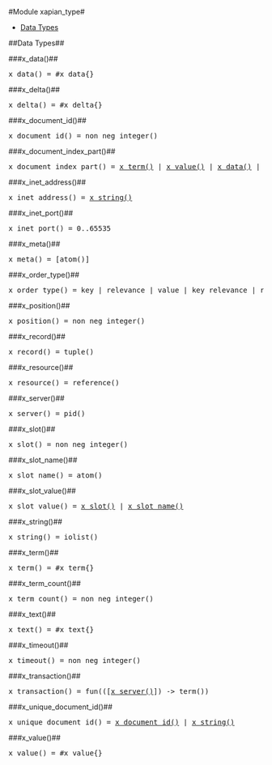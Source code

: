 

#Module xapian_type#
* [Data Types](#types)





<a name="types"></a>

##Data Types##




###<a name="type-x_data">x_data()</a>##



<pre>x_data() = #x_data{}</pre>



###<a name="type-x_delta">x_delta()</a>##



<pre>x_delta() = #x_delta{}</pre>



###<a name="type-x_document_id">x_document_id()</a>##



<pre>x_document_id() = non_neg_integer()</pre>



###<a name="type-x_document_index_part">x_document_index_part()</a>##



<pre>x_document_index_part() = <a href="#type-x_term">x_term()</a> | <a href="#type-x_value">x_value()</a> | <a href="#type-x_data">x_data()</a> | <a href="#type-x_delta">x_delta()</a> | <a href="#type-x_text">x_text()</a></pre>



###<a name="type-x_inet_address">x_inet_address()</a>##



<pre>x_inet_address() = <a href="#type-x_string">x_string()</a></pre>



###<a name="type-x_inet_port">x_inet_port()</a>##



<pre>x_inet_port() = 0..65535</pre>



###<a name="type-x_meta">x_meta()</a>##



<pre>x_meta() = [atom()]</pre>



###<a name="type-x_order_type">x_order_type()</a>##



<pre>x_order_type() = key | relevance | value | key_relevance | relevance_key | relevance_value | value_relevance</pre>



###<a name="type-x_position">x_position()</a>##



<pre>x_position() = non_neg_integer()</pre>



###<a name="type-x_record">x_record()</a>##



<pre>x_record() = tuple()</pre>



###<a name="type-x_resource">x_resource()</a>##



<pre>x_resource() = reference()</pre>



###<a name="type-x_server">x_server()</a>##



<pre>x_server() = pid()</pre>



###<a name="type-x_slot">x_slot()</a>##



<pre>x_slot() = non_neg_integer()</pre>



###<a name="type-x_slot_name">x_slot_name()</a>##



<pre>x_slot_name() = atom()</pre>



###<a name="type-x_slot_value">x_slot_value()</a>##



<pre>x_slot_value() = <a href="#type-x_slot">x_slot()</a> | <a href="#type-x_slot_name">x_slot_name()</a></pre>



###<a name="type-x_string">x_string()</a>##



<pre>x_string() = iolist()</pre>



###<a name="type-x_term">x_term()</a>##



<pre>x_term() = #x_term{}</pre>



###<a name="type-x_term_count">x_term_count()</a>##



<pre>x_term_count() = non_neg_integer()</pre>



###<a name="type-x_text">x_text()</a>##



<pre>x_text() = #x_text{}</pre>



###<a name="type-x_timeout">x_timeout()</a>##



<pre>x_timeout() = non_neg_integer()</pre>



###<a name="type-x_transaction">x_transaction()</a>##



<pre>x_transaction() = fun(([<a href="#type-x_server">x_server()</a>]) -> term())</pre>



###<a name="type-x_unique_document_id">x_unique_document_id()</a>##



<pre>x_unique_document_id() = <a href="#type-x_document_id">x_document_id()</a> | <a href="#type-x_string">x_string()</a></pre>



###<a name="type-x_value">x_value()</a>##



<pre>x_value() = #x_value{}</pre>
